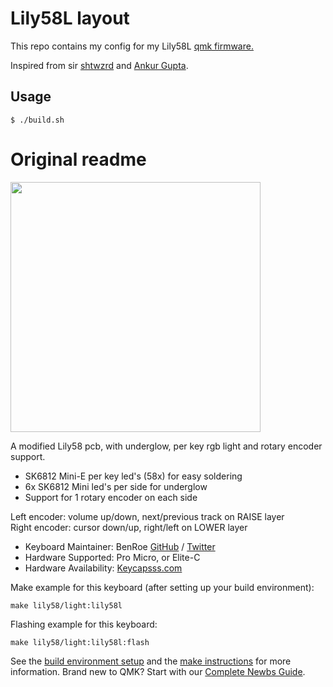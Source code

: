 # Lily58L layout

This repo contains my config for my Lily58L
[qmk firmware.](https://github.com/qmk/qmk_firmware)

Inspired from sir [shtwzrd](https://github.com/shtwzrd/ergodox-layout) and
[Ankur Gupta](https://github.com/agupta231/Ergodox-EZ-Setup).

## Usage

```
$ ./build.sh
```

# Original readme

<img src="https://keycapsss.com/media/image/21/2b/68/lily58l-split-keyboard-rgb-led-1.jpg" width="400">

A modified Lily58 pcb, with underglow, per key rgb light and rotary encoder support.

- SK6812 Mini-E per key led's (58x) for easy soldering
- 6x SK6812 Mini led's per side for underglow
- Support for 1 rotary encoder on each side

Left encoder: volume up/down, next/previous track on RAISE layer  
Right encoder: cursor down/up, right/left on LOWER layer

- Keyboard Maintainer: BenRoe [GitHub](https://github.com/BenRoe) / [Twitter](https://twitter.com/keycapsss)
- Hardware Supported: Pro Micro, or Elite-C
- Hardware Availability: [Keycapsss.com](https://keycapsss.com)

Make example for this keyboard (after setting up your build environment):

    make lily58/light:lily58l

Flashing example for this keyboard:

    make lily58/light:lily58l:flash

See the [build environment setup](https://docs.qmk.fm/#/getting_started_build_tools) and the [make instructions](https://docs.qmk.fm/#/getting_started_make_guide) for more information. Brand new to QMK? Start with our [Complete Newbs Guide](https://docs.qmk.fm/#/newbs).
